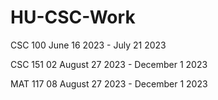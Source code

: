 # HU-CSC-Work

CSC 100 June 16 2023 - July 21 2023

CSC 151 02 August 27 2023 - December 1 2023

MAT 117 08 August 27 2023 - December 1 2023

